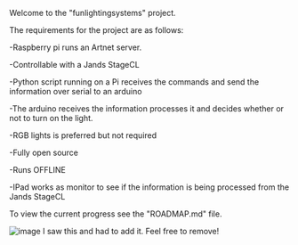 Welcome to the "funlightingsystems" project. 



The requirements for the project are as follows:



-Raspberry pi runs an Artnet server.

-Controllable with a Jands StageCL

-Python script running on a Pi receives the commands and send the information over serial to an arduino

-The arduino receives the information processes it and decides whether or not to turn on the light.

-RGB lights is preferred but not required

-Fully open source

-Runs OFFLINE

-IPad works as monitor to see if the information is being processed from the Jands StageCL



To view the current progress see the "ROADMAP.md" file.



![image](https://user-images.githubusercontent.com/119905567/229265402-8c933c39-f0d1-43cd-a6a0-87d7ef9e240f.jpeg)
I saw this and had to add it. Feel free to remove!

